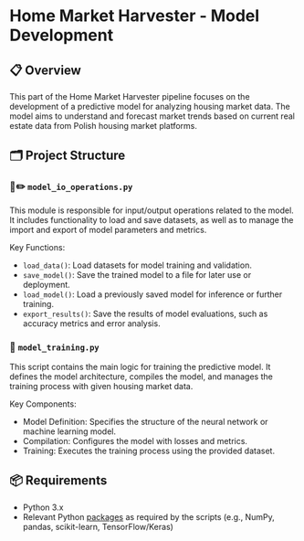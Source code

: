 # Home Market Harvester - Model Development

## 📋 Overview

This part of the Home Market Harvester pipeline focuses on the development of a predictive model for analyzing housing market data. The model aims to understand and forecast market trends based on current real estate data from Polish housing market platforms.

## 🗂️ Project Structure

### 📖✏️ `model_io_operations.py`

This module is responsible for input/output operations related to the model. It includes functionality to load and save datasets, as well as to manage the import and export of model parameters and metrics.

Key Functions:

- `load_data()`: Load datasets for model training and validation.
- `save_model()`: Save the trained model to a file for later use or deployment.
- `load_model()`: Load a previously saved model for inference or further training.
- `export_results()`: Save the results of model evaluations, such as accuracy metrics and error analysis.

### 🦾 `model_training.py`

This script contains the main logic for training the predictive model. It defines the model architecture, compiles the model, and manages the training process with given housing market data.

Key Components:

- Model Definition: Specifies the structure of the neural network or machine learning model.
- Compilation: Configures the model with losses and metrics.
- Training: Executes the training process using the provided dataset.

## 📦 Requirements

- Python 3.x
- Relevant Python [packages](pipeline/stages/c_model_developing/README.md) as required by the scripts (e.g., NumPy, pandas, scikit-learn, TensorFlow/Keras)
